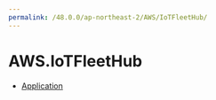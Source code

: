 ```yaml
---
permalink: /48.0.0/ap-northeast-2/AWS/IoTFleetHub/
---
```


# AWS.IoTFleetHub



* [Application](Application.md)